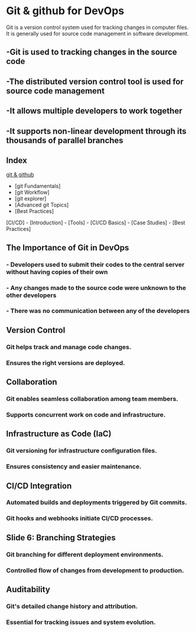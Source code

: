 # Git & github for DevOps

Git is a version control system used for tracking changes in computer files. It is generally used for source code management in software development.

## -Git is used to tracking changes in the source code
## -The distributed version control tool is used for source code management
## -It allows multiple developers to work together
## -It supports non-linear development through its thousands of parallel branches




## Index

[git & github](https://github.com/abefimrs/depOps-book/tree/main/git%26github)
  - [git Fundamentals]
  - [git Workflow]
  - [git explorer]
  - [Advanced git Topics]
  - [Best Practices]

[CI/CD]
	- [Introduction]
	- [Tools]
	- [CI/CD Basics]
	- [Case Studies]
	- [Best Practices]


## The Importance of Git in DevOps

### - Developers used to submit their codes to the central server without having copies of their own
### - Any changes made to the source code were unknown to the other developers
### - There was no communication between any of the developers


## Version Control

### Git helps track and manage code changes.
### Ensures the right versions are deployed.


## Collaboration

### Git enables seamless collaboration among team members.
### Supports concurrent work on code and infrastructure.


## Infrastructure as Code (IaC)

### Git versioning for infrastructure configuration files.
### Ensures consistency and easier maintenance.


## CI/CD Integration

### Automated builds and deployments triggered by Git commits.
### Git hooks and webhooks initiate CI/CD processes.

## Slide 6: Branching Strategies


### Git branching for different deployment environments.
### Controlled flow of changes from development to production.


## Auditability

### Git's detailed change history and attribution.
### Essential for tracking issues and system evolution.





